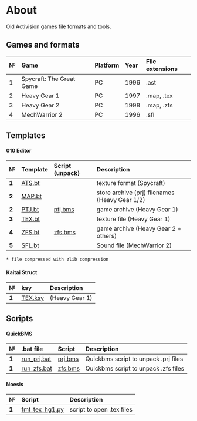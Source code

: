 # About
Old Activision games file formats and tools.

## Games and formats

| №     | Game | Platform | Year | File extensions |
| :--- | :-- | :------ | :------ | :------ |
| 1 | Spycraft: The Great Game | PC | 1996  | .ast |
| 2 | Heavy Gear 1 | PC | 1997 | .map, .tex  |
| 3 | Heavy Gear 2 | PC | 1998  | .map, .zfs  |
| 4 | MechWarrior 2 | PC | 1996  | .sfl  |

## Templates

#### 010 Editor

| № | Template | Script (unpack) |  Description   |
| :-- | :------- | :------- | :-- |
|  **1**  | [ATS.bt](https://github.com/AlexKimov/heavygear-file-formats/blob/master/templates/ATS.bt) |   | texture format (Spycraft)  |
|  **2**  | [MAP.bt](https://github.com/AlexKimov/heavygear-file-formats/blob/master/templates/MAP.bt) |   |  store archive (prj) filenames (Heavy Gear 1/2)  |
|  **2**  | [PTJ.bt](https://github.com/AlexKimov/heavygear-file-formats/blob/master/templates/PTJ.bt) | [ptj.bms](https://github.com/AlexKimov/heavygear-file-formats/blob/master/prj.bms)  |  game archive (Heavy Gear 1)  |
|  **3**  | [TEX.bt](https://github.com/AlexKimov/heavygear-file-formats/blob/master/templates/TEX.bt) |   |  texture file (Heavy Gear 1)  |
|  **4**  | [ZFS.bt](https://github.com/AlexKimov/heavygear-file-formats/blob/master/templates/ZFS.bt) |  [zfs.bms](https://github.com/AlexKimov/heavygear-file-formats/blob/master/scripts/zfs.bms) |  game archive (Heavy Gear 2 + others)  |
|  **5**  | [SFL.bt](https://github.com/AlexKimov/heavygear-file-formats/blob/master/templates/SFL.bt) |   | Sound file (MechWarrior 2) |

    * file compressed with zlib compression

#### Kaitai Struct

| № | ksy |  Description   |
| :-- | :------- | :------- |
|  **1**  | [TEX.ksy](https://github.com/AlexKimov/heavygear-file-formats/blob/master/templates/TEX.ksy) | (Heavy Gear 1)  |


## Scripts

#### QuickBMS 

| № | .bat file | Script  | Description   |
| :-- | :------- | :-------  | :-- |
|  **1**  | [run_prj.bat](https://github.com/AlexKimov/heavygear-file-formats/blob/master/scripts/run_prj.bat) | [prj.bms](https://github.com/AlexKimov/heavygear-file-formats/blob/master/scripts/prj.bms)  | Quickbms script to unpack .prj files |
|  **1**  | [run_zfs.bat](https://github.com/AlexKimov/heavygear-file-formats/blob/master/scripts/run_zfs.bat) | [zfs.bms](https://github.com/AlexKimov/heavygear-file-formats/blob/master/scripts/zfs.bms)  | Quickbms script to unpack .zfs files |

#### Noesis

| № | Script  | Description   |
| :-- | :------- | :-------  |
|  **1**  | [fmt_tex_hg1.py](https://github.com/AlexKimov/heavygear-file-formats/blob/master/scripts/fmt_tex_hg1.py)  | script to open .tex files |
